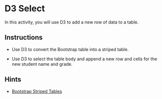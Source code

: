 # D3 Select

In this activity, you will use D3 to add a new row of data to a table.

## Instructions

* Use D3 to convert the Bootstrap table into a striped table.

* Use D3 to select the table body and append a new row and cells for the new student name and grade.

## Hints

* [Bootstrap Striped Tables](http://getbootstrap.com/docs/3.3/css/#tables-striped)
